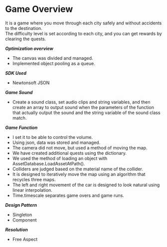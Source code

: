# Game Overview
It is a game where you move through each city safely and without accidents to the destination. \
The difficulty level is set according to each city, and you can get rewards by clearing the quests.

***Optimization overview***
 - The canvas was divided and managed.
 - Implemented object pooling as a queue.

***SDK Used***
 - Newtonsoft JSON

***Game Sound***
 - Create a sound class, set audio clips and string variables, and then create an array to output sound when the parameters of the function that actually output the sound and the
   string variable of the sound class match.

***Game Function***
 - I set it to be able to control the volume.
 - Using json, data was stored and managed.
 - The camera did not move, but used a method of moving the map.
 - We have created additional quests using the dictionary.
 - We used the method of loading an object with AssetDatabase.LoadAssetAtPath().
 - Colliders are judged based on the material name of the collider.
 - It is designed to iteratively move the map using an algorithm that recycles three maps.
 - The left and right movement of the car is designed to look natural using linear interpolation.
 - Time.timescale separates game overs and game runs.

***Design Pattern***
 - Singleton
 - Component
 
***Resolution***
 - Free Aspect
